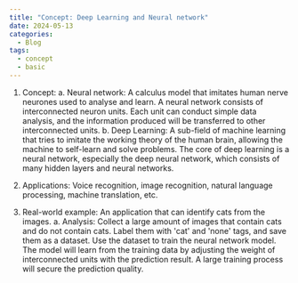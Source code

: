 ```yaml
---
title: "Concept: Deep Learning and Neural network"
date: 2024-05-13
categories:
  - Blog
tags:
  - concept
  - basic
---
```


1. Concept:
   a. Neural network: A calculus model that imitates human nerve neurones used to analyse and learn. A neural network consists of interconnected neuron units. Each unit can conduct simple data analysis, and the information produced will be transferred to other interconnected units. 
   b. Deep Learning: A sub-field of machine learning that tries to imitate the working theory of the human brain, allowing the machine to self-learn and solve problems. The core of deep learning is a neural network, especially the deep neural network, which consists of many hidden layers and neural networks.

2. Applications: Voice recognition, image recognition, natural language processing, machine translation, etc.
   
3. Real-world example: An application that can identify cats from the images.
   a. Analysis: Collect a large amount of images that contain cats and do not contain cats. Label them with 'cat' and 'none' tags, and save them as a dataset. Use the dataset to train the neural network model. The model will learn from the training data by adjusting the weight of interconnected units with the prediction result. A large training process will secure the prediction quality.
